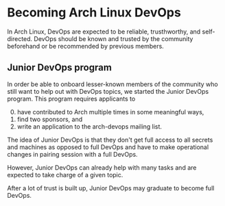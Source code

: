 # Becoming Arch Linux DevOps

In Arch Linux, DevOps are expected to be reliable, trusthworthy, and self-directed.
DevOps should be known and trusted by the community beforehand or be recommended by previous
members.

## Junior DevOps program

In order be able to onboard lesser-known members of the community who still want to help out with
DevOps topics, we started the Junior DevOps program. This program requires applicants to

0) have contributed to Arch multiple times in some meaningful ways,
1) find two sponsors, and
2) write an application to the arch-devops mailing list.

The idea of Junior DevOps is that they don't get full access to all secrets and machines as opposed
to full DevOps and have to make operational changes in pairing session with a full DevOps.

However, Junior DevOps can already help with many tasks and are expected to take charge of a given
topic.

After a lot of trust is built up, Junior DevOps may graduate to become full DevOps.
